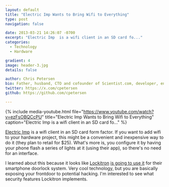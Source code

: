 ```yaml
---
layout: default
title: "Electric Imp Wants to Bring Wifi to Everything"
type: post
navigation: false

date: 2013-03-21 14:26:07 -0700
excerpt: "Electric Imp  is a wifi client in an SD card fo..."
categories:
  - Technology
  - Hardware

gradient: 4
image: header-3.jpg
details: false

author: Chris Petersen
bio: Father, husband, CTO and cofounder of Scientist.com, developer, entrepreneur and technologist.
twitter: https://x.com/cpetersen
github: https://github.com/cpetersen

---
```


{% include media-youtube.html file="https://www.youtube.com/watch?v=ezFsOBQCcPU" title="Electric Imp Wants to Bring Wifi to Everything" caption="Electric Imp  is a wifi client in an SD card fo..." %}

 [Electric Imp](http://electricimp.com)  is a wifi client in an SD card form factor. If you want to add wifi to your hardware project, this might be a convenient and inexpensive way to do it (they plan to retail for $25). What's more is, you configure it by having your phone flash a series of lights at it (using their app), so there's no need for an interface.

I learned about this because it looks like  [Lockitron](https://lockitron.com)   [is going to use it](http://techcrunch.com/2013/03/21/lockitron-wifi-electric-imp/)  for their smartphone doorlock system. Very cool technology, but you are basically exposing your frontdoor to potential hacking. I'm interested to see what security features Lockitron implements.
